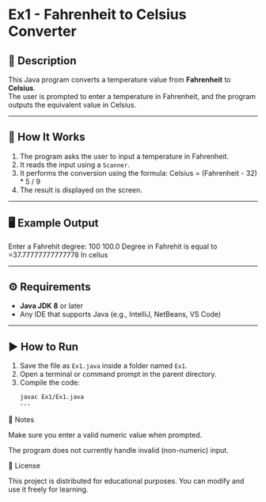 # Ex1 - Fahrenheit to Celsius Converter

## 📘 Description
This Java program converts a temperature value from **Fahrenheit** to **Celsius**.  
The user is prompted to enter a temperature in Fahrenheit, and the program outputs the equivalent value in Celsius.




---

## 🧠 How It Works
1. The program asks the user to input a temperature in Fahrenheit.
2. It reads the input using a `Scanner`.
3. It performs the conversion using the formula:
Celsius = (Fahrenheit - 32) * 5 / 9
4. The result is displayed on the screen.

---

## 🖥️ Example Output
Enter a Fahrehit degree:
100
100.0 Degree in Fahrehit is equal to =37.77777777777778 In celius

---

## ⚙️ Requirements
- **Java JDK 8** or later
- Any IDE that supports Java (e.g., IntelliJ, NetBeans, VS Code)

---

## ▶️ How to Run
1. Save the file as `Ex1.java` inside a folder named `Ex1`.
2. Open a terminal or command prompt in the parent directory.
3. Compile the code:
   ```bash
   javac Ex1/Ex1.java
   ---
📝 Notes

Make sure you enter a valid numeric value when prompted.

The program does not currently handle invalid (non-numeric) input.

📄 License

This project is distributed for educational purposes.
You can modify and use it freely for learning.
